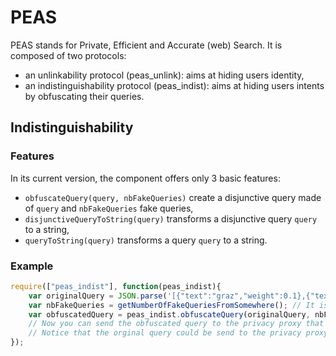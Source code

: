 # PEAS
PEAS stands for Private, Efficient and Accurate (web) Search. It is composed of two protocols: 
- an unlinkability protocol (peas_unlink): aims at hiding users identity, 
- an indistinguishability protocol (peas_indist): aims at hiding users intents by obfuscating their queries. 

## Indistinguishability

### Features

In its current version, the component offers only 3 basic features: 
- `obfuscateQuery(query, nbFakeQueries)` create a disjunctive query made of `query` and `nbFakeQueries` fake queries, 
- `disjunctiveQueryToString(query)` transforms a disjunctive query `query` to a string, 
- `queryToString(query)` transforms a query `query` to a string. 

### Example

```javascript
require(["peas_indist"], function(peas_indist){
	var originalQuery = JSON.parse('[{"text":"graz","weight":0.1},{"text":"vienna","weight":0.2}]'); // In this version the query is the contextKeywords field
	var nbFakeQueries = getNumberOfFakeQueriesFromSomewhere(); // It is greater or equal to 0
	var obfuscatedQuery = peas_indist.obfuscateQuery(originalQuery, nbFakeQueries);  // This will return a query composed of (nbFakeQueries+1) sub-queries
	// Now you can send the obfuscated query to the privacy proxy that will process it
	// Notice that the orginal query could be send to the privacy proxy as well
});
```
